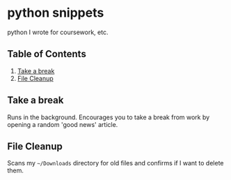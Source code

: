 # python snippets

python I wrote for coursework, etc.

## Table of Contents

1. [Take a break](#take-a-break)
2. [File Cleanup](#file-cleanup)

## Take a break

Runs in the background. Encourages you to take a break from work by opening a random 'good news' article.

## File Cleanup

Scans my `~/Downloads` directory for old files and confirms if I want to delete them.
